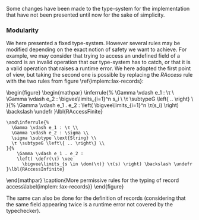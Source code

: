 Some changes have been made to the type-system for the implementation that have
not been presented until now for the sake of simplicity.

### Modularity

We here presented a fixed type-system. However several rules may be modified
depending on the exact notion of safety we want to achieve.
For example, we may consider that trying to access an undefined field of a
record is an invalid operation that our type-system has to catch, or that it is
a valid operation that raises a runtime error.
We here adopted the first point of view, but taking the second one is possible
by replacing the *RAccess* rule with the two rules from
figure \ref{implem::lax-records}:

\begin{figure}
  \begin{mathpar}
    \inferrule{%
      \Gamma \vdash e_1 : \τ \\
      \Gamma \vdash e_2 : \bigvee\limits_{i=1}^n s_i \\
      \τ \subtypeG \left\{ .. \right\} \\
    }{%
      \Gamma \vdash e_1 . e_2 : \left(
        \bigvee\limits_{i=1}^n \τ(s_i)
      \right) \backslash \undefr
    }\lbl{RAccessFinite}

    \and\inferrule{%
      \Gamma \vdash e_1 : \τ \\
      \Gamma \vdash e_2 : \sigma \\
      \sigma \subtype \text{String} \\
      \τ \subtypeG \left\{ .. \right\} \\
    }{%
        \Gamma \vdash e_1 . e_2 :
        \left( \defr(\τ) \vee
          \bigvee\limits_{s \in \dom(\τ)} \τ(s) \right) \backslash \undefr
    }\lbl{RAccessInfinite}
  \end{mathpar}
  \caption{More permissive rules for the typing of record access\label{implem::lax-records}}
\end{figure}

The same can also be done for the definition of records (considering that the
same field appearing twice is a runtime error not covered by the typechecker).
